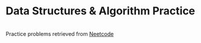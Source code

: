<h1>Data Structures & Algorithm Practice</h1>

<br/>Practice problems retrieved from [Neetcode](https://neetcode.io/practice)
